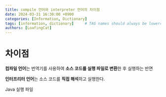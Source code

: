 ```yaml
---
title: compile 언어와 interpreter 언어의 차이점
date: 2024-03-31 16:30:00 +0900
categories: [Information, Dictionary]
tags: [information, dictionary]     # TAG names should always be lowercase
authors: [LoafingCat]
---
```


# 차이점

**컴파일 언어**는 번역기를 사용하여 **소스 코드를 실행 파일로 변환**한 후 실행하는 반면 

**인터프리터 언어**는 소스 코드를 **직접 해석**하고 실행한다.

Java 실행 파일